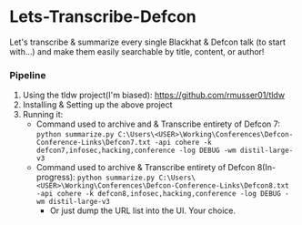 # Lets-Transcribe-Defcon
Let's transcribe & summarize every single Blackhat & Defcon talk (to start with...) and make them easily searchable by title, content, or author!

### Pipeline
1. Using the tldw project(I'm biased): https://github.com/rmusser01/tldw
2. Installing & Setting up the above project
3. Running it: 
	* Command used to archive and & Transcribe entirety of Defcon 7: `python summarize.py C:\Users\<USER>\Working\Conferences\Defcon-Conference-Links\Defcon7.txt -api cohere -k defcon7,infosec,hacking,conference -log DEBUG -wm distil-large-v3`
	* Command used to archive & Transcribe entirety of Defcon 8(In-progress): `python summarize.py C:\Users\<USER>\Working\Conferences\Defcon-Conference-Links\Defcon8.txt -api cohere -k defcon8,infosec,hacking,conference -log DEBUG -wm distil-large-v3`
        * Or just dump the URL list into the UI. Your choice.














